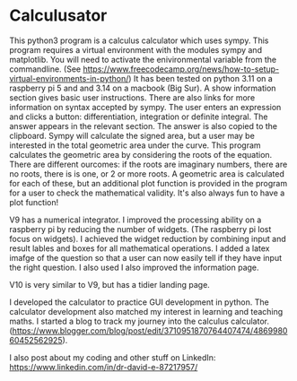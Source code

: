 # Calculusator
This python3 program is a calculus calculator which uses sympy.
This program requires a virtual environment with the modules sympy and matplotlib.
You will need to activate the enivironmental variable from the commandline.
(See https://www.freecodecamp.org/news/how-to-setup-virtual-environments-in-python/)
It has been tested on python 3.11 on a raspberry pi 5 and and 3.14 on a macbook (Big Sur).
A show information section gives basic user instructions. There are also links for more information on syntax accepted by sympy. 
The user enters an expression and clicks a button: differentiation, integration or definite integral. The answer appears in the relevant section. The answer is also copied to the clipboard. 
Sympy will calculate the signed area, but a user may be interested in the total geometric area under the curve.  This program calculates the geometric area by considering the roots of the equation. There are different ourcomes:  if the roots are imaginary numbers, there are no roots, there is is one, or 2 or more roots. A geometric area is calculated for each of these, but an additional plot function is provided in the program for a user to check the  mathematical validity. It's also always fun to have a plot function!

V9 has a numerical integrator. I improved the processing ability on a raspberry pi by reducing the number of widgets. (The raspberry pi lost focus on widgets). I achieved the widget reduction by combining input and result lables and boxes for all mathematical operations. I added a latex imafge of the question so that a user can now easily tell if they have input the right question.  I also used I also improved the information page.

V10 is very similar to V9, but has a tidier landing page.

I developed the calculator to practice GUI development in python. The calculator development also matched my interest in learning and teaching maths. I started a blog to track my journey into the calculus calculator. (https://www.blogger.com/blog/post/edit/3710951870764407474/486998060452562925). 

I also post about my coding and other stuff on LinkedIn: https://www.linkedin.com/in/dr-david-e-87217957/

